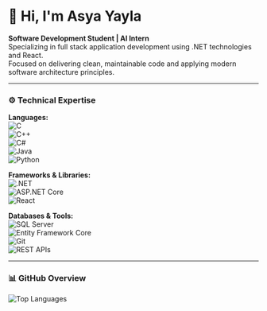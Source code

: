 # 👋 Hi, I'm Asya Yayla

**Software Development Student | AI Intern**  
Specializing in full stack application development using .NET technologies and React.  
Focused on delivering clean, maintainable code and applying modern software architecture principles.

---

### ⚙️ Technical Expertise

**Languages:**  
![C](https://img.shields.io/badge/C-2b2b2b?style=for-the-badge&logo=c&logoColor=white)  
![C++](https://img.shields.io/badge/C++-2b2b2b?style=for-the-badge&logo=cplusplus&logoColor=00599C)  
![C#](https://img.shields.io/badge/C%23-2b2b2b?style=for-the-badge&logo=c-sharp&logoColor=68217A)  
![Java](https://img.shields.io/badge/Java-2b2b2b?style=for-the-badge&logo=java&logoColor=f89820)  
![Python](https://img.shields.io/badge/Python-2b2b2b?style=for-the-badge&logo=python&logoColor=3776AB)  

**Frameworks & Libraries:**  
![.NET](https://img.shields.io/badge/.NET-2b2b2b?style=for-the-badge&logo=dotnet&logoColor=512BD4)  
![ASP.NET Core](https://img.shields.io/badge/ASP.NET_Core-2b2b2b?style=for-the-badge&logo=dotnet&logoColor=512BD4)  
![React](https://img.shields.io/badge/React-2b2b2b?style=for-the-badge&logo=react&logoColor=61DAFB)  

**Databases & Tools:**  
![SQL Server](https://img.shields.io/badge/SQL_Server-2b2b2b?style=for-the-badge&logo=microsoft-sql-server&logoColor=CC2927)  
![Entity Framework Core](https://img.shields.io/badge/EF_Core-2b2b2b?style=for-the-badge&logo=dotnet&logoColor=512BD4)  
![Git](https://img.shields.io/badge/Git-2b2b2b?style=for-the-badge&logo=git&logoColor=F05032)  
![REST APIs](https://img.shields.io/badge/REST_API-2b2b2b?style=for-the-badge&logo=swagger&logoColor=85EA2D)

---

### 📊 GitHub Overview

![Top Languages](https://github-readme-stats.vercel.app/api/top-langs/?username=asyayla&layout=compact&theme=github_dark&hide_border=true)
